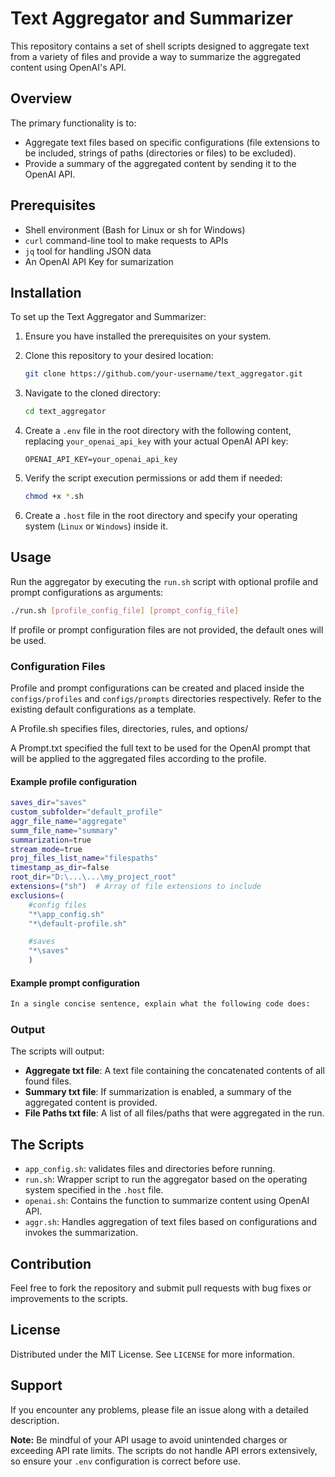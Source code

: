 # Text Aggregator and Summarizer

This repository contains a set of shell scripts designed to aggregate text from a variety of files and provide a way to summarize the aggregated content using OpenAI's API.

## Overview

The primary functionality is to:
- Aggregate text files based on specific configurations (file extensions to be included, strings of paths (directories or files) to be excluded).
- Provide a summary of the aggregated content by sending it to the OpenAI API.

## Prerequisites

- Shell environment (Bash for Linux or sh for Windows)
- `curl` command-line tool to make requests to APIs
- `jq` tool for handling JSON data
- An OpenAI API Key for sumarization

## Installation

To set up the Text Aggregator and Summarizer:

1. Ensure you have installed the prerequisites on your system.
2. Clone this repository to your desired location:

    ```bash
    git clone https://github.com/your-username/text_aggregator.git
    ```

3. Navigate to the cloned directory:

    ```bash
    cd text_aggregator
    ```

4. Create a `.env` file in the root directory with the following content, replacing `your_openai_api_key` with your actual OpenAI API key:

    ```plaintext
    OPENAI_API_KEY=your_openai_api_key
    ```

5. Verify the script execution permissions or add them if needed:

    ```bash
    chmod +x *.sh
    ```

6. Create a `.host` file in the root directory and specify your operating system (`Linux` or `Windows`) inside it.

## Usage

Run the aggregator by executing the `run.sh` script with optional profile and prompt configurations as arguments:

```bash
./run.sh [profile_config_file] [prompt_config_file]
```

If profile or prompt configuration files are not provided, the default ones will be used.

### Configuration Files

Profile and prompt configurations can be created and placed inside the `configs/profiles` and `configs/prompts` directories respectively. Refer to the existing default configurations as a template.

A Profile.sh specifies files, directories, rules, and options/

A Prompt.txt specified the full text to be used for the OpenAI prompt that will be applied to the aggregated files according to the profile.

#### Example profile configuration

```bash
saves_dir="saves"
custom_subfolder="default_profile"
aggr_file_name="aggregate"
summ_file_name="summary"
summarization=true
stream_mode=true
proj_files_list_name="filespaths"
timestamp_as_dir=false
root_dir="D:\...\...\my_project_root"
extensions=("sh")  # Array of file extensions to include
exclusions=(
    #config files
    "*\app_config.sh"
    "*\default-profile.sh"

    #saves
    "*\saves"
    ) 
```

#### Example prompt configuration

```txt
In a single concise sentence, explain what the following code does:
```

### Output

The scripts will output:

- **Aggregate txt file**: A text file containing the concatenated contents of all found files.
- **Summary txt file**: If summarization is enabled, a summary of the aggregated content is provided.
- **File Paths txt file**: A list of all files/paths that were aggregated in the run.

## The Scripts

- `app_config.sh`: validates files and directories before running.
- `run.sh`: Wrapper script to run the aggregator based on the operating system specified in the `.host` file.
- `openai.sh`: Contains the function to summarize content using OpenAI API.
- `aggr.sh`: Handles aggregation of text files based on configurations and invokes the summarization.

## Contribution

Feel free to fork the repository and submit pull requests with bug fixes or improvements to the scripts.

## License

Distributed under the MIT License. See `LICENSE` for more information.

## Support

If you encounter any problems, please file an issue along with a detailed description.

**Note:** Be mindful of your API usage to avoid unintended charges or exceeding API rate limits. The scripts do not handle API errors extensively, so ensure your `.env` configuration is correct before use.